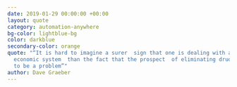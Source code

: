 ```yaml
---
date: 2019-01-29 00:00:00 +00:00
layout: quote
category: automation-anywhere
bg-color: lightblue-bg
color: darkblue
secondary-color: orange
quote: "“It is hard to imagine a surer  sign that one is dealing with an irrational
  economic system  than the fact that the prospect  of eliminating drudgery is  considered
  to be a problem”"
author: Dave Graeber
---
```


